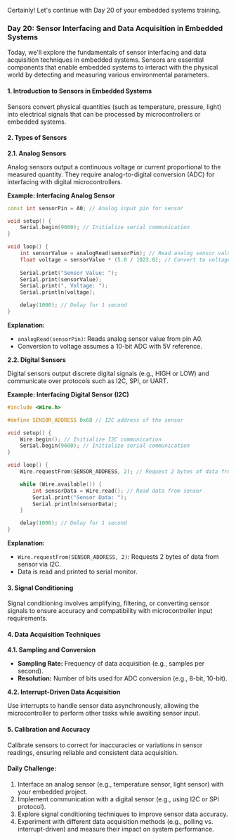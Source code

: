 Certainly! Let's continue with Day 20 of your embedded systems training.

### Day 20: Sensor Interfacing and Data Acquisition in Embedded Systems

Today, we'll explore the fundamentals of sensor interfacing and data acquisition techniques in embedded systems. Sensors are essential components that enable embedded systems to interact with the physical world by detecting and measuring various environmental parameters.

#### 1. Introduction to Sensors in Embedded Systems

Sensors convert physical quantities (such as temperature, pressure, light) into electrical signals that can be processed by microcontrollers or embedded systems.

#### 2. Types of Sensors

**2.1. Analog Sensors**

Analog sensors output a continuous voltage or current proportional to the measured quantity. They require analog-to-digital conversion (ADC) for interfacing with digital microcontrollers.

**Example: Interfacing Analog Sensor**

```cpp
const int sensorPin = A0; // Analog input pin for sensor

void setup() {
    Serial.begin(9600); // Initialize serial communication
}

void loop() {
    int sensorValue = analogRead(sensorPin); // Read analog sensor value
    float voltage = sensorValue * (5.0 / 1023.0); // Convert to voltage (assuming 5V Vref)
    
    Serial.print("Sensor Value: ");
    Serial.print(sensorValue);
    Serial.print(", Voltage: ");
    Serial.println(voltage);

    delay(1000); // Delay for 1 second
}
```

**Explanation:**
- `analogRead(sensorPin)`: Reads analog sensor value from pin A0.
- Conversion to voltage assumes a 10-bit ADC with 5V reference.

**2.2. Digital Sensors**

Digital sensors output discrete digital signals (e.g., HIGH or LOW) and communicate over protocols such as I2C, SPI, or UART.

**Example: Interfacing Digital Sensor (I2C)**

```cpp
#include <Wire.h>

#define SENSOR_ADDRESS 0x68 // I2C address of the sensor

void setup() {
    Wire.begin(); // Initialize I2C communication
    Serial.begin(9600); // Initialize serial communication
}

void loop() {
    Wire.requestFrom(SENSOR_ADDRESS, 2); // Request 2 bytes of data from sensor

    while (Wire.available()) {
        int sensorData = Wire.read(); // Read data from sensor
        Serial.print("Sensor Data: ");
        Serial.println(sensorData);
    }

    delay(1000); // Delay for 1 second
}
```

**Explanation:**
- `Wire.requestFrom(SENSOR_ADDRESS, 2)`: Requests 2 bytes of data from sensor via I2C.
- Data is read and printed to serial monitor.

#### 3. Signal Conditioning

Signal conditioning involves amplifying, filtering, or converting sensor signals to ensure accuracy and compatibility with microcontroller input requirements.

#### 4. Data Acquisition Techniques

**4.1. Sampling and Conversion**

- **Sampling Rate:** Frequency of data acquisition (e.g., samples per second).
- **Resolution:** Number of bits used for ADC conversion (e.g., 8-bit, 10-bit).

**4.2. Interrupt-Driven Data Acquisition**

Use interrupts to handle sensor data asynchronously, allowing the microcontroller to perform other tasks while awaiting sensor input.

#### 5. Calibration and Accuracy

Calibrate sensors to correct for inaccuracies or variations in sensor readings, ensuring reliable and consistent data acquisition.

#### Daily Challenge:
1. Interface an analog sensor (e.g., temperature sensor, light sensor) with your embedded project.
2. Implement communication with a digital sensor (e.g., using I2C or SPI protocol).
3. Explore signal conditioning techniques to improve sensor data accuracy.
4. Experiment with different data acquisition methods (e.g., polling vs. interrupt-driven) and measure their impact on system performance.

